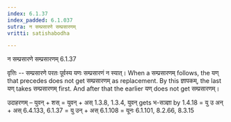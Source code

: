 ```yaml
---
index: 6.1.37
index_padded: 6.1.037
sutra: न सम्प्रसारणे सम्प्रसारणम्
vritti: satishabodha

---
```

 न सम्प्रसारणे सम्प्रसारणम् 6.1.37 


वृत्तिः -- सम्प्रसारणे परतः पूर्वस्य यणः सम्प्रसारणं न स्यात्। When a सम्प्रसारणम् follows, the यण् that precedes does not get सम्प्रसारणम् as replacement. By this ज्ञापकम्, the last यण् takes सम्प्रसारणम् first. And after that the earlier यण् does not get सम्प्रसारणम्। 


उदाहरणम् – युवन् + शस् = युवन् + अस् 1.3.8, 1.3.4, युवन् gets भ-सञ्ज्ञा by 1.4.18 = यु उ अन् + अस् 6.4.133, 6.1.37 = यु उन् + अस् 6.1.108 = यूनः 6.1.101, 8.2.66, 8.3.15 